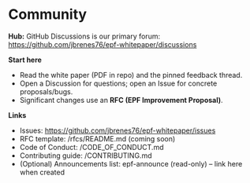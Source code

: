 # Community

**Hub:** GitHub Discussions is our primary forum:  
https://github.com/jbrenes76/epf-whitepaper/discussions

**Start here**
- Read the white paper (PDF in repo) and the pinned feedback thread.
- Open a Discussion for questions; open an Issue for concrete proposals/bugs.
- Significant changes use an **RFC (EPF Improvement Proposal)**.

**Links**
- Issues: https://github.com/jbrenes76/epf-whitepaper/issues
- RFC template: /rfcs/README.md (coming soon)
- Code of Conduct: /CODE_OF_CONDUCT.md
- Contributing guide: /CONTRIBUTING.md
- (Optional) Announcements list: epf-announce (read-only) – link here when created
